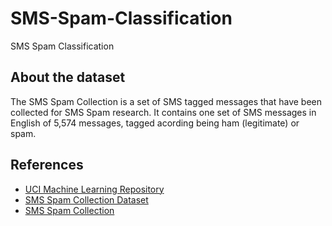 # SMS-Spam-Classification
SMS Spam Classification


## About the dataset

The SMS Spam Collection is a set of SMS tagged messages that have been collected for SMS Spam research. It contains one set of SMS messages in English of 5,574 messages, tagged acording being ham (legitimate) or spam.

## References

- [UCI Machine Learning Repository](https://archive.ics.uci.edu/ml/datasets/SMS+Spam+Collection)
- [SMS Spam Collection Dataset](https://www.kaggle.com/datasets/uciml/sms-spam-collection-dataset)
- [SMS Spam Collection](http://www.dt.fee.unicamp.br/~tiago/smsspamcollection/)
